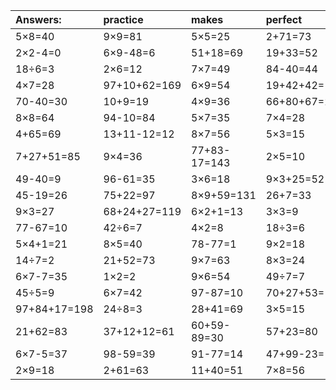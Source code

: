 | Answers: | practice | makes | perfect | ! |
| :--- | :--- | :--- | :--- | :--- |
| 5×8=40 | 9×9=81 | 5×5=25 | 2+71=73 | 5×6=30 | 
| 2×2-4=0 | 6×9-48=6 | 51+18=69 | 19+33=52 | 8×9+89=161 | 
| 18÷6=3 | 2×6=12 | 7×7=49 | 84-40=44 | 14-6=8 | 
| 4×7=28 | 97+10+62=169 | 6×9=54 | 19+42+42=103 | 4×4-3=13 | 
| 70-40=30 | 10+9=19 | 4×9=36 | 66+80+67=213 | 3×2=6 | 
| 8×8=64 | 94-10=84 | 5×7=35 | 7×4=28 | 23+60=83 | 
| 4+65=69 | 13+11-12=12 | 8×7=56 | 5×3=15 | 7×3=21 | 
| 7+27+51=85 | 9×4=36 | 77+83-17=143 | 2×5=10 | 5×2=10 | 
| 49-40=9 | 96-61=35 | 3×6=18 | 9×3+25=52 | 87+1=88 | 
| 45-19=26 | 75+22=97 | 8×9+59=131 | 26+7=33 | 7×6=42 | 
| 9×3=27 | 68+24+27=119 | 6×2+1=13 | 3×3=9 | 68+25=93 | 
| 77-67=10 | 42÷6=7 | 4×2=8 | 18÷3=6 | 5×5-20=5 | 
| 5×4+1=21 | 8×5=40 | 78-77=1 | 9×2=18 | 24÷4=6 | 
| 14÷7=2 | 21+52=73 | 9×7=63 | 8×3=24 | 7×5=35 | 
| 6×7-7=35 | 1×2=2 | 9×6=54 | 49÷7=7 | 85+13=98 | 
| 45÷5=9 | 6×7=42 | 97-87=10 | 70+27+53=150 | 2×2=4 | 
| 97+84+17=198 | 24÷8=3 | 28+41=69 | 3×5=15 | 1×9=9 | 
| 21+62=83 | 37+12+12=61 | 60+59-89=30 | 57+23=80 | 8÷2=4 | 
| 6×7-5=37 | 98-59=39 | 91-77=14 | 47+99-23=123 | 55+36=91 | 
| 2×9=18 | 2+61=63 | 11+40=51 | 7×8=56 | 63+89+52=204 | 
